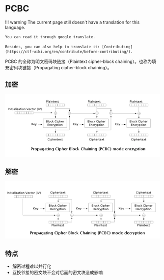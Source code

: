 # PCBC
!!! warning
    The current page still doesn't have a translation for this language.

    You can read it through google translate.

    Besides, you can also help to translate it: [Contributing](https://ctf-wiki.org/en/contribute/before-contributing/).



PCBC 的全称为明文密码块链接（Plaintext cipher-block chaining）。也称为填充密码块链接（Propagating cipher-block chaining）。

## 加密

![](./figure/pcbc_encryption.png)

## 解密

![](./figure/pcbc_decryption.png)

## 特点

- 解密过程难以并行化
- 互换邻接的密文块不会对后面的密文块造成影响